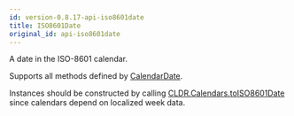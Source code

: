 ```yaml
---
id: version-0.8.17-api-iso8601date
title: ISO8601Date
original_id: api-iso8601date
---
```


A date in the ISO-8601 calendar.

Supports all methods defined by [CalendarDate](api-calendardate.html).

Instances should be constructed by calling [CLDR.Calendars.toISO8601Date](api-cldr-calendars.html#toiso8601date)  since calendars depend on localized week data.
